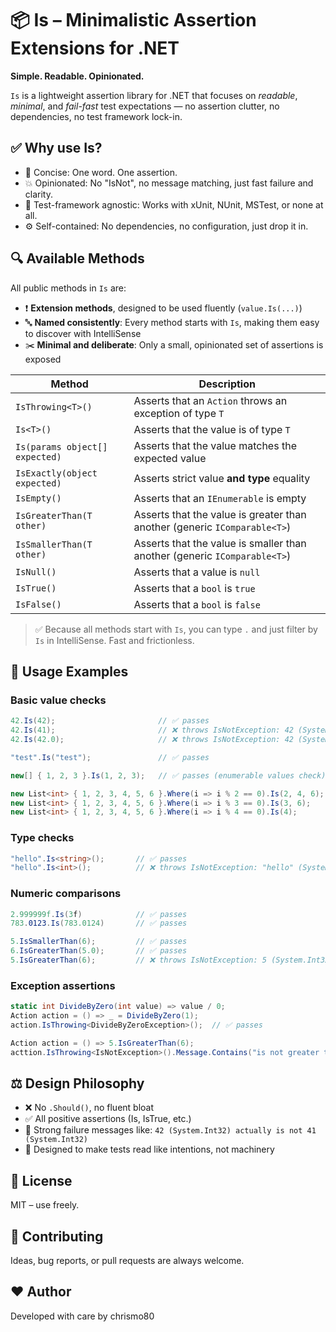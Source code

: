 # 📦 Is – Minimalistic Assertion Extensions for .NET

**Simple. Readable. Opinionated.**

`Is` is a lightweight assertion library for .NET that focuses on _readable_, _minimal_, and _fail-fast_ test expectations — no assertion clutter, no dependencies, no test framework lock-in.

## ✅ Why use Is?

- 📘 Concise: One word. One assertion.
- 💥 Opinionated: No "IsNot", no message matching, just fast failure and clarity.
- 🧪 Test-framework agnostic: Works with xUnit, NUnit, MSTest, or none at all.
- ⚙️ Self-contained: No dependencies, no configuration, just drop it in.


## 🔍 Available Methods

All public methods in `Is` are:

- ❗️ **Extension methods**, designed to be used fluently (`value.Is(...)`)
- 🔤 **Named consistently**: Every method starts with `Is`, making them easy to discover with IntelliSense
- ✂️ **Minimal and deliberate**: Only a small, opinionated set of assertions is exposed

| Method                         | Description                                                                |
|-------------------------------|-----------------------------------------------------------------------------|
| `IsThrowing<T>()`            | Asserts that an `Action` throws an exception of type `T`                     |
| `Is<T>()`                     | Asserts that the value is of type `T`                                       |
| `Is(params object[] expected)`| Asserts that the value matches the expected value                           |
| `IsExactly(object expected)`  | Asserts strict value **and type** equality                                  |
| `IsEmpty()`                   | Asserts that an `IEnumerable` is empty                                      |
| `IsGreaterThan(T other)`     | Asserts that the value is greater than another (generic `IComparable<T>`)    |
| `IsSmallerThan(T other)`     | Asserts that the value is smaller than another (generic `IComparable<T>`)    |
| `IsNull()`                    | Asserts that a value is `null`                                              |
| `IsTrue()`                    | Asserts that a `bool` is `true`                                             |
| `IsFalse()`                   | Asserts that a `bool` is `false`                                            |

> ✅ Because all methods start with `Is`, you can type `.` and just filter by `Is` in IntelliSense. Fast and frictionless.






## 🔧 Usage Examples

### Basic value checks
```csharp
42.Is(42);                       // ✅ passes
42.Is(41);                       // ❌ throws IsNotException: 42 (System.Int32) actually is not 41 (System.Int32)
42.Is(42.0);                     // ❌ throws IsNotException: 42 (System.Int32) actually is not 42 (System.Double)

"test".Is("test");               // ✅ passes

new[] { 1, 2, 3 }.Is(1, 2, 3);   // ✅ passes (enumerable values check)

new List<int> { 1, 2, 3, 4, 5, 6 }.Where(i => i % 2 == 0).Is(2, 4, 6);     // ✅ passes
new List<int> { 1, 2, 3, 4, 5, 6 }.Where(i => i % 3 == 0).Is(3, 6);        // ✅ passes
new List<int> { 1, 2, 3, 4, 5, 6 }.Where(i => i % 4 == 0).Is(4);           // ✅ passes
```

### Type checks
```csharp
"hello".Is<string>();       // ✅ passes
"hello".Is<int>();          // ❌ throws IsNotException: "hello" (System.String) actually is no System.Int32
```

### Numeric comparisons
```csharp
2.999999f.Is(3f)            // ✅ passes
783.0123.Is(783.0124)       // ✅ passes

5.IsSmallerThan(6);         // ✅ passes
6.IsGreaterThan(5.0);       // ✅ passes
5.IsGreaterThan(6);         // ❌ throws IsNotException: 5 (System.Int32) actually is not greater than 6 (System.Int32)
```

### Exception assertions
```csharp
static int DivideByZero(int value) => value / 0;
Action action = () => _ = DivideByZero(1);
action.IsThrowing<DivideByZeroException>();  // ✅ passes

Action action = () => 5.IsGreaterThan(6);
acttion.IsThrowing<IsNotException>().Message.Contains("is not greater than").IsTrue();    // ✅ passes
```

## ⚖️ Design Philosophy

- ❌ No ```.Should()```, no fluent bloat
- ✅ All positive assertions (Is, IsTrue, etc.)
- 📢 Strong failure messages like: ```42 (System.Int32) actually is not 41 (System.Int32)```
- 🧠 Designed to make tests read like intentions, not machinery


## 📝 License

MIT – use freely.

## 🙌 Contributing

Ideas, bug reports, or pull requests are always welcome.

## ❤️ Author

Developed with care by chrismo80
